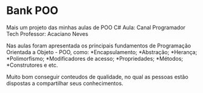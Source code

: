 # Bank POO

Mais um projeto das minhas aulas de POO C#
Aula: Canal Programador Tech
Professor: Acaciano Neves

Nas aulas foram apresentada os principais fundamentos de Programação Orientada a Objeto - POO, como: 
 *Encapsulamento;
 *Abstração;
 *Herança;
 *Polimorfismo;
 *Modificadores de acesso;
 *Propriedades;
 *Métodos;
 *Construtores e etc.
 
 Muito bom conseguir conteudos de qualidade, no qual as pessoas estão dispostas a compartilhar seus conhecimentos.
